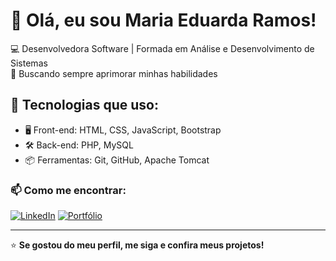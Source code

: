 # 👋 Olá, eu sou Maria Eduarda Ramos!

💻 Desenvolvedora Software | Formada em Análise e Desenvolvimento de Sistemas   
🎯 Buscando sempre aprimorar minhas habilidades  

## 🚀 Tecnologias que uso:
- 🖥️ Front-end: HTML, CSS, JavaScript, Bootstrap  
- 🛠️ Back-end: PHP, MySQL  
- 📦 Ferramentas: Git, GitHub, Apache Tomcat  

### 📫 Como me encontrar:
[![LinkedIn](https://img.shields.io/badge/LinkedIn-0077B5?style=for-the-badge&logo=linkedin&logoColor=white)](https://www.linkedin.com/in/maria-eduarda-ramos-001b16191/)   [![Portfólio](https://img.shields.io/badge/Portfólio-ff4d00?style=for-the-badge)](https://eduardaramos.tech/)



---
⭐ **Se gostou do meu perfil, me siga e confira meus projetos!**
